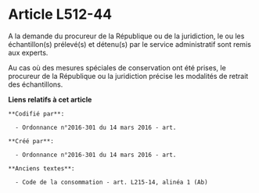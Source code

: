 # Article L512-44

A la demande du procureur de la République ou de la juridiction, le ou les échantillon(s) prélevé(s) et détenu(s) par le
service administratif sont remis aux experts.

Au cas où des mesures spéciales de conservation ont été prises, le procureur de la République ou la juridiction précise les
modalités de retrait des échantillons.

**Liens relatifs à cet article**

	**Codifié par**:

	  - Ordonnance n°2016-301 du 14 mars 2016 - art.

	**Créé par**:

	  - Ordonnance n°2016-301 du 14 mars 2016 - art.

	**Anciens textes**:

	  - Code de la consommation - art. L215-14, alinéa 1 (Ab)
